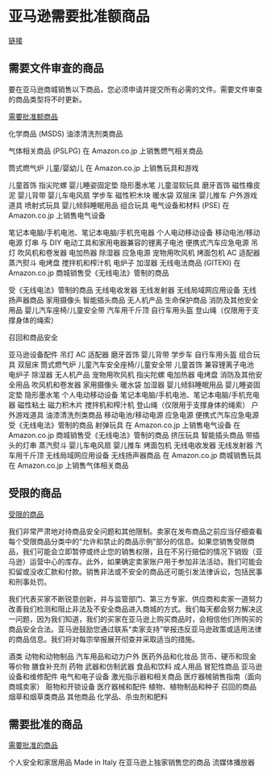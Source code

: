 # 亚马逊需要批准额商品

[链接](https://sellercentral-japan.amazon.com/gp/help/G200333160?language=zh_CN&ref=ag_G200333160_cont_200140860)

## 需要文件审查的商品

要在亚马逊商城销售以下商品，您必须申请并提交所有必需的文件。需要文件审查的商品类型将不时更新。

[需要批准额商品](https://sellercentral-japan.amazon.com/gp/help/XMGGPL6LC4CVXHT?language=zh_CN&ref=ag_XMGGPL6LC4CVXHT_cont_G200333160)

化学商品 (MSDS)
油漆清洗剂类商品

气体相关商品 (PSLPG)
在 Amazon.co.jp 上销售燃气相关商品

筒式燃气炉
儿童/婴幼儿
在 Amazon.co.jp 上销售玩具和游戏

儿童首饰 指尖陀螺 婴儿睡姿固定垫 隐形墨水笔 儿童湿软玩具
磨牙首饰 磁性橡皮泥 婴儿背带 婴儿车电风扇 学步车
磁性积木块 暖水袋 双层床 婴儿推车 户外游戏道具
喷射式玩具 婴儿倾斜睡眠用品 组合玩具
电气设备和材料 (PSE)
在 Amazon.co.jp 上销售电气设备

笔记本电脑/手机电池、笔记本电脑/手机充电器 个人电动移动设备 移动电池/移动电源 灯串 与 DIY 电动工具和家用电器兼容的锂离子电池
便携式汽车应急电源 吊灯 吹风机和卷发器 电加热器 除湿器
应急电源 宠物用吹风机 烤面包机 AC 适配器 蒸汽熨斗
电烤盘 搅拌机和榨汁机 电炉子 加湿器
无线电法商品 (GITEKI)
在 Amazon.co.jp 商城销售受《无线电法》管制的商品

受《无线电法》管制的商品 无线电收发器 无线发射器 无线局域网应用设备
无线扬声器商品 家用摄像头 智能插头商品 无人机产品
生命保护商品
消防及其他安全用品 婴儿汽车座椅/儿童安全带 汽车用千斤顶 自行车用头盔 登山绳（仅限用于支撑身体的绳索）

召回和商品安全

亚马逊设备配件
吊灯
AC 适配器
磨牙首饰
婴儿背带
学步车
自行车用头盔
组合玩具
双层床
筒式燃气炉
儿童汽车安全座椅/儿童安全带
儿童首饰
兼容锂离子电池
电炉子
除湿器
无人机产品
宠物用吹风机
指尖陀螺
电加热器
电烤盘
消防及其他安全用品
吹风机和卷发器
家用摄像头
暖水袋
加湿器
婴儿倾斜睡眠用品
婴儿睡姿固定垫
隐形墨水笔
个人电动移动设备
笔记本电脑/手机电池、笔记本电脑/手机充电器
磁性粘土
磁力积木片
搅拌机和榨汁机
登山绳（仅限用于支撑身体的绳索）
户外游戏道具
油漆清洗剂类商品
移动电池/移动电源
应急电源
便携式汽车应急电源
受《无线电法》管制的商品
射弹玩具
在 Amazon.co.jp 上销售电气设备
在 Amazon.co.jp 商城销售受《无线电法》管制的商品
挤压玩具
智能插头商品
带插头的灯串
蒸汽熨斗
婴儿车电风扇
婴儿推车
烤面包机
无线电收发器
无线发射器
汽车用千斤顶
无线局域网应用设备
无线扬声器商品
在 Amazon.co.jp 商城销售玩具
在 Amazon.co.jp 上销售气体相关商品

## 受限的商品

[受限的商品](https://sellercentral-japan.amazon.com/gp/help/G200164330?language=zh_CN&ref=ag_G200164330_cont_G200333160)

我们非常严肃地对待商品安全问题和其他限制。卖家在发布商品之前应当仔细查看每个受限商品分类中的“允许和禁止的商品示例”部分的信息。如果您销售受限商品，我们可能会立即暂停或终止您的销售权限，且在不另行赔偿的情况下销毁（亚马逊）运营中心的库存。此外，如果确定卖家账户用于参加非法活动，我们可能会扣留或没收汇款和付款。销售非法或不安全的商品还可能引发法律诉讼，包括民事和刑事处罚。

我们代表买家不断锐意创新，并与监管部门、第三方专家、供应商和卖家一道努力改善我们检测和阻止非法及不安全商品进入商城的方式。我们每天都会努力解决这一问题，因为我们知道，我们的买家在亚马逊上购买商品时，会相信他们所购买的商品安全合法。亚马逊鼓励您通过联系“卖家支持”举报违反亚马逊政策或适用法律的商品信息。我们将对每宗举报展开彻查并采取适当的措施。

酒类
动物和动物制品
汽车用品和动力户外
医药外品和化妆品
货币、硬币和现金等价物
膳食补充剂
药物
武器和仿制武器
食品和饮料
成人用品
冒犯性商品
亚马逊设备和维修配件
电气和电子设备
激光指示器和相关商品
医疗器械销售指南（面向商城卖家）
赃物和开锁设备
医疗器械和配件
植物、植物制品和种子
召回的商品
烟草和烟草类商品
其他商品
化学品、杀虫剂和肥料

## 需要批准的商品

[需要批准的商品](https://sellercentral-japan.amazon.com/gp/help/G200333160?language=zh_CN&ref=ag_G200333160_cont_200140860)

个人安全和家居用品
Made in Italy
在亚马逊上独家销售您的商品
流媒体播放器
